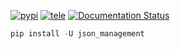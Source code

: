 [![pypi](https://img.shields.io/badge/pypi-json\_management-blue)](https://pypi.org/project/json-management/) [![tele](https://img.shields.io/badge/telegram-@geko1-blue)](https://t.me/geko1) [![Documentation Status](https://readthedocs.org/projects/json-management/badge/?version=latest)](https://json-management.readthedocs.io/en/latest/?badge=latest)


```powershell
pip install -U json_management
```

